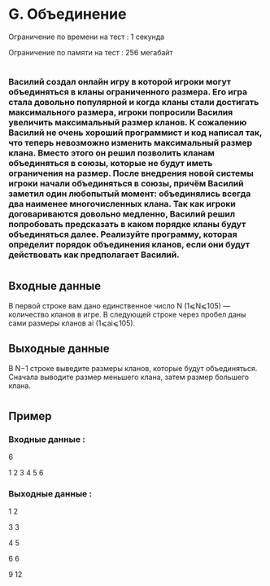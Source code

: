 # G. Объединение
Ограничение по времени на тест : 1 секунда

Ограничение по памяти на тест : 256 мегабайт

#

### Василий создал онлайн игру в которой игроки могут объединяться в кланы ограниченного размера. Его игра стала довольно популярной и когда кланы стали достигать максимального размера, игроки попросили Василия увеличить максимальный размер кланов. К сожалению Василий не очень хороший программист и код написал так, что теперь невозможно изменить максимальный размер клана. Вместо этого он решил позволить кланам объединяться в союзы, которые не будут иметь ограничения на размер. После внедрения новой системы игроки начали объединяться в союзы, причём Василий заметил один любопытый момент: объединялись всегда два наименее многочисленных клана. Так как игроки договариваются довольно медленно, Василий решил попробовать предсказать в каком порядке кланы будут объединяться далее. Реализуйте программу, которая определит порядок объединения кланов, если они будут действовать как предполагает Василий.

#

## Входные данные
В первой строке вам дано единственное число N (1⩽N⩽105) — количество кланов в игре. В следующей строке через пробел даны сами размеры кланов ai (1⩽ai⩽105).

## Выходные данные
В N−1 строке выведите размеры кланов, которые будут объединяться. Сначала выводите размер меньшего клана, затем размер большего клана.

#

## Пример

### Входные данные :
6

1 2 3 4 5 6
### Выходные данные :
1 2

3 3

4 5

6 6

9 12
